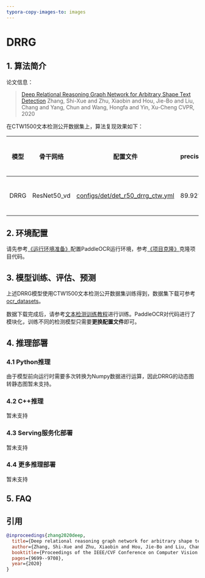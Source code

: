 ```yaml
---
typora-copy-images-to: images
---
```


# DRRG
## 1. 算法简介

论文信息：
> [Deep Relational Reasoning Graph Network for Arbitrary Shape Text Detection](https://arxiv.org/abs/2003.07493)
> Zhang, Shi-Xue and Zhu, Xiaobin and Hou, Jie-Bo and Liu, Chang and Yang, Chun and Wang, Hongfa and Yin, Xu-Cheng
> CVPR, 2020

在CTW1500文本检测公开数据集上，算法复现效果如下：

| 模型  |骨干网络|配置文件|precision|recall|Hmean|下载链接|
|-----| --- | --- | --- | --- | --- | --- |
| DRRG | ResNet50_vd | [configs/det/det_r50_drrg_ctw.yml](../../configs/det/det_r50_drrg_ctw.yml)| 89.92%|80.91%|85.18%|[训练模型](https://paddleocr.bj.bcebos.com/contribution/det_r50_drrg_ctw_train.tar)|

## 2. 环境配置
请先参考[《运行环境准备》](./environment.md)配置PaddleOCR运行环境，参考[《项目克隆》](./clone.md)克隆项目代码。

## 3. 模型训练、评估、预测
上述DRRG模型使用CTW1500文本检测公开数据集训练得到，数据集下载可参考 [ocr_datasets](./dataset/ocr_datasets.md)。

数据下载完成后，请参考[文本检测训练教程](./detection.md)进行训练。PaddleOCR对代码进行了模块化，训练不同的检测模型只需要**更换配置文件**即可。

## 4. 推理部署
### 4.1 Python推理
由于模型前向运行时需要多次转换为Numpy数据进行运算，因此DRRG的动态图转静态图暂未支持。

### 4.2 C++推理
暂未支持

### 4.3 Serving服务化部署
暂未支持

### 4.4 更多推理部署
暂未支持

## 5. FAQ

## 引用
```bibtex
@inproceedings{zhang2020deep,
  title={Deep relational reasoning graph network for arbitrary shape text detection},
  author={Zhang, Shi-Xue and Zhu, Xiaobin and Hou, Jie-Bo and Liu, Chang and Yang, Chun and Wang, Hongfa and Yin, Xu-Cheng},
  booktitle={Proceedings of the IEEE/CVF Conference on Computer Vision and Pattern Recognition},
  pages={9699--9708},
  year={2020}
}
```
